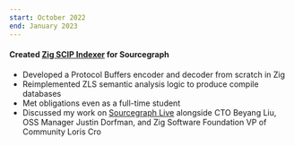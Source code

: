 ```yaml
---
start: October 2022
end: January 2023
---
```


#### Created [Zig SCIP Indexer](https://github.com/zigtools/scip-zig) for Sourcegraph

- Developed a Protocol Buffers encoder and decoder from scratch in Zig
- Reimplemented ZLS semantic analysis logic to produce compile databases
- Met obligations even as a full-time student
- Discussed my work on [Sourcegraph Live](https://www.youtube.com/watch?v=xKMTzVgvf60) alongside CTO Beyang Liu, OSS Manager Justin Dorfman, and Zig Software Foundation VP of Community Loris Cro
